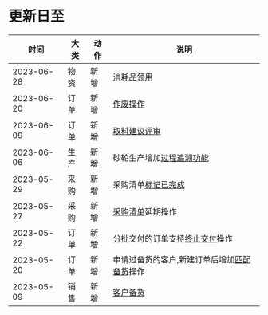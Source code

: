 # 更新日至

时间        | 大类  | 动作  | 说明
------------|-------|-------|-------
2023-06-28  | 物资  | 新增  | [消耗品领用][material-requisition]
2023-06-20  | 订单  | 新增  | [作废操作][order-discard]
2023-06-09  | 订单  | 新增  | [取料建议评审][order-selection-pick-suggestion]
2023-06-06  | 生产  | 新增  | 砂轮生产增加[过程追溯功能][gwp-trace]
2023-05-29  | 采购  | 新增  | 采购清单[标记已完成][demand-item-mark-completed]
2023-05-27  | 采购  | 新增  | [采购清单][demand-item]延期操作
2023-05-22  | 订单  | 新增  | 分批交付的订单支持[终止交付][order-end]操作
2023-05-20  | 订单  | 新增  | 申请过备货的客户,新建订单后增加[匹配备货][order-match-hoard]操作
2023-05-09  | 销售  | 新增  | [客户备货][customer-hoard]

[material-requisition]: material/requisition.md
[customer-hoard]: customer/hoard.md
[order-discard]: order/order.md#zuo-fei
[order-end]: order/end.md
[order-match-hoard]: order/match-hoard.md
[demand-item]: purchasing/demand-item.md
[demand-item-mark-completed]: purchasing/demand-item.md#biao-ji-yi-wan-cheng
[gwp-trace]: grinding-wheel-production/trace.md
[order-selection-pick-suggestion]: order/selection.md#qu-liao-jian-yi
